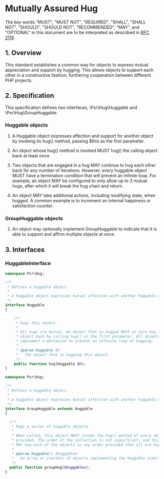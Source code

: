 # Mutually Assured Hug

The key words "MUST", "MUST NOT", "REQUIRED", "SHALL", "SHALL NOT", "SHOULD",
"SHOULD NOT", "RECOMMENDED", "MAY", and "OPTIONAL" in this document are to be
interpreted as described in [RFC 2119](http://tools.ietf.org/html/rfc2119).

## 1. Overview

This standard establishes a common way for objects to express mutual
appreciation and support by hugging. This allows objects to support each other
in a constructive fashion, furthering cooperation between different PHP
projects.

## 2. Specification

This specification defines two interfaces, \Psr\Hug\Huggable and
\Psr\Hug\GroupHuggable.

### Huggable objects

1. A Huggable object expresses affection and support for another object by
   invoking its hug() method, passing \$this as the first parameter.

2. An object whose hug() method is invoked MUST hug() the calling object back at
   least once.

3. Two objects that are engaged in a hug MAY continue to hug each other back for
   any number of iterations. However, every huggable object MUST have a
   termination condition that will prevent an infinite loop. For example, an
   object MAY be configured to only allow up to 3 mutual hugs, after which it
   will break the hug chain and return.

4. An object MAY take additional actions, including modifying state, when
   hugged. A common example is to increment an internal happiness or
   satisfaction counter.

### GroupHuggable objects

1. An object may optionally implement GroupHuggable to indicate that it is able
   to support and affirm multiple objects at once.

## 3. Interfaces

### HuggableInterface

```php
namespace Psr\Hug;

/**
 * Defines a huggable object.
 *
 * A huggable object expresses mutual affection with another huggable object.
 */
interface Huggable
{

    /**
     * Hugs this object.
     *
     * All hugs are mutual. An object that is hugged MUST in turn hug the other
     * object back by calling hug() on the first parameter. All objects MUST
     * implement a mechanism to prevent an infinite loop of hugging.
     *
     * @param Huggable $h
     *   The object that is hugging this object.
     */
    public function hug(Huggable $h);
}
```

```php
namespace Psr\Hug;

/**
 * Defines a huggable object.
 *
 * A huggable object expresses mutual affection with another huggable object.
 */
interface GroupHuggable extends Huggable
{

  /**
   * Hugs a series of huggable objects.
   *
   * When called, this object MUST invoke the hug() method of every object
   * provided. The order of the collection is not significant, and this object
   * MAY hug each of the objects in any order provided that all are hugged.
   *
   * @param Huggable[] $huggables
   *   An array or iterator of objects implementing the Huggable interface.
   */
  public function groupHug($huggables);
}
```
